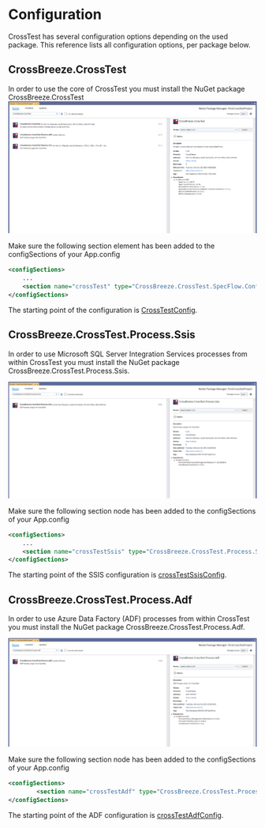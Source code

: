 # Configuration

CrossTest has several configuration options depending on the used package. This reference lists all configuration options, per package below.


## CrossBreeze.CrossTest
In order to use the core of CrossTest you must install the NuGet package CrossBreeze.CrossTest
![crossTest_NuGet_package](../img/NuGet_CrossTest_Package.png)

Make sure the following section element has been added to the configSections of your App.config
```xml
<configSections>
    ...
    <section name="crossTest" type="CrossBreeze.CrossTest.SpecFlow.Configuration.CrossTestConfig, CrossBreeze.CrossTest.SpecFlow.Core" />
</configSections>
```

The starting point of the configuration is [CrossTestConfig](./CrossTestConfig).


## CrossBreeze.CrossTest.Process.Ssis
In order to use Microsoft SQL Server Integration Services processes from within CrossTest you must install the NuGet package CrossBreeze.CrossTest.Process.Ssis.

![ssis_NuGet_package](../img/ssis_nuget_package.png)

Make sure the following section node has been added to the configSections of your App.config
```xml
<configSections>
    ...
    <section name="crossTestSsis" type="CrossBreeze.CrossTest.Process.Ssis.Configuration.crossTestSsisConfig, CrossBreeze.CrossTest.Process.Ssis" />
</configSections>
```

The starting point of the SSIS configuration is [crossTestSsisConfig](./crossTestSsisConfig.md).


## CrossBreeze.CrossTest.Process.Adf
In order to use Azure Data Factory (ADF) processes from within CrossTest you must install the NuGet package CrossBreeze.CrossTest.Process.Adf.

![adf_NuGet_package](../img/adf_nuget_package.png)

Make sure the following section node has been added to the configSections of your App.config
```xml
<configSections>
		<section name="crossTestAdf" type="CrossBreeze.CrossTest.Process.Adf.Configuration.crossTestAdfConfig, CrossBreeze.CrossTest.Process.Adf" />
</configSections>
```

The starting point of the ADF configuration is [crossTestAdfConfig](./crossTestAdfConfig.md).